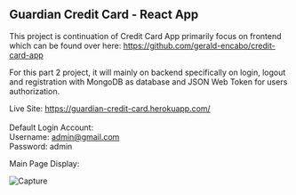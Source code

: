 ## Guardian Credit Card - React App

This project is continuation of Credit Card App primarily focus on frontend which can be found over here: https://github.com/gerald-encabo/credit-card-app

For this part 2 project, it will mainly on backend specifically on login, logout and registration with MongoDB as database and JSON Web Token for users authorization.

Live Site: https://guardian-credit-card.herokuapp.com/ <br /><br />
Default Login Account:<br />
Username: admin@gmail.com  <br />
Password: admin

Main Page Display:

![Capture](https://user-images.githubusercontent.com/15988182/171069226-d2b67f2d-b305-4cc9-bf8f-a0e2bb39ae42.JPG)
